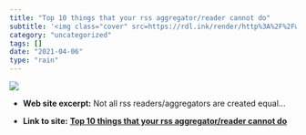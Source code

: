 ```yaml
---
title: "Top 10 things that your rss aggregator/reader cannot do"
subtitle: '<img class="cover" src=https://rdl.ink/render/http%3A%2F%2Fwww.blogbridge.com%2F2007%2F09%2F24%2Fcan...'
category: "uncategorized"
tags: []
date: "2021-04-06"
type: "rain"
---
```

<img class="cover" src=https://rdl.ink/render/http%3A%2F%2Fwww.blogbridge.com%2F2007%2F09%2F24%2Fcan-your-current-tool-do-this>



* **Web site excerpt:** Not all rss readers/aggregators are created equal...

* **Link to site:** **[Top 10 things that your rss aggregator/reader cannot do](http://www.blogbridge.com/2007/09/24/can-your-current-tool-do-this)**
